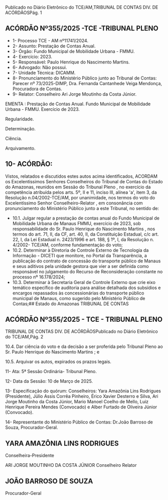 Publicado  no  Diário  Eletrônico do TCE/AM,TRIBUNAL DE CONTAS DIV. DE ACÓRDÃOSPág. 1

## ACÓRDÃO Nº355/2025 -TCE -TRIBUNAL PLENO

- 1- Processo TCE - AM nº11741/2024.
- 2- Assunto: Prestação de Contas Anual.
- 3- Órgão: Fundo Municipal de Mobilidade Urbana - FMMU.
- 4- Exercício: 2023.
- 5- Responsável: Paulo Henrique do Nascimento Martins.
- 6- Advogado: Não possui.
- 7- Unidade Técnica: DICAMM.
- 8- Pronunciamento  do  Ministério  Público  junto  ao  Tribunal  de  Contas: Parecer  nº 73/2025-DIMP, Dra. Fernanda Cantanhede Veiga Mendonça, Procuradora de Contas.
- 9- Relator: Conselheiro Ari Jorge Moutinho da Costa Júnior.

EMENTA : Prestação de Contas Anual. Fundo Municipal de Mobilidade Urbana - FMMU. Exercício de 2023.

Regularidade.

Determinação.

Ciência.

Arquivamento.

## 10-  ACÓRDÃO:

Vistos, relatados e discutidos estes autos acima identificados, ACORDAM os Excelentíssimos Senhores Conselheiros do Tribunal de Contas do Estado do Amazonas, reunidos em Sessão do Tribunal Pleno , no exercício da competência atribuída pelos arts. 5º, II e 11, inciso III, alínea 'a', item 3, da  Resolução  n.04/2002-TCE/AM, por unanimidade, nos  termos  do  voto  do  Excelentíssimo  Senhor  Conselheiro-Relator ,  em consonância com pronunciamento do Ministério Público junto a este Tribunal, no sentido de:

- 10.1. Julgar  regular a  prestação  de  contas  anual  do  Fundo  Municipal  de Mobilidade Urbana  de  Manaus  FMMU,  exercício de 2023, sob responsabilidade do Sr. Paulo Henrique do Nascimento Martins ,  nos termos do art. 71, II, da CF, art. 40, II, da Constituição Estadual, c/c art. 22, I, da Lei Estadual n. 2423/1996 e art. 188, § 1º, I, da Resolução n. 4/2002- TCE/AM, conforme fundamentação do voto;
- 10.2. Determinar à Diretoria de Controle Externo de Tecnologia da Informação -  DICETI  que  monitore,  no  Portal  da  Transparência,  a  publicação  do contrato de concessão do transporte público de Manaus e seus aditivos pela  unidade  gestora  que  vier  a  ser  definida  como  responsável  no julgamento  do  Recurso  de  Reconsideração  constante  no  processo  nº 16.178/2024;
- 10.3. Determinar à Secretaria  Geral  de  Controle  Externo  que  crie  eixo temático específico de auditoria para análise detalhada dos subsídios e encargos repassados às concessionárias do transporte público municipal de Manaus, como sugerido pelo Ministério Público de Contas;## Estado do Amazonas TRIBUNAL DE CONTAS

## ACÓRDÃO Nº355/2025 - TCE - TRIBUNAL PLENO

TRIBUNAL DE CONTAS DIV. DE ACÓRDÃOSPublicado  no  Diário  Eletrônico do TCE/AM,Pág. 2

10.4. Dar ciência do voto e da decisão a ser proferida pelo Tribunal Pleno ao Sr. Paulo Henrique do Nascimento Martins ; e

10.5. Arquivar os autos, expirados os prazos legais.

11-  Ata: 5ª Sessão Ordinária- Tribunal Pleno.

12-  Data da Sessão: 10 de Março de 2025.

13-  Especificação do quórum: Conselheiros: Yara Amazônia Lins Rodrigues (Presidente),  Júlio  Assis  Corrêa  Pinheiro,  Érico  Xavier  Desterro  e  Silva,  Ari  Jorge Moutinho  da  Costa  Júnior,  Mario  Manoel  Coelho  de  Mello,  Luiz  Henrique  Pereira Mendes (Convocado) e Alber Furtado de Oliveira Júnior (Convocado).

14-  Representante  do  Ministério  Público  de  Contas: Dr.João  Barroso  de  Souza, Procurador-Geral.

## YARA AMAZÔNIA LINS RODRIGUES

Conselheira-Presidente

ARI JORGE MOUTINHO DA COSTA JÚNIOR Conselheiro Relator

## JOÃO BARROSO DE SOUZA

Procurador-Geral